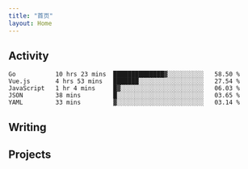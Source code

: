 ```yaml
---
title: "首页"
layout: Home
---
```


## Activity
<!--START_SECTION:waka-->
```text
Go           10 hrs 23 mins  ██████████████▓░░░░░░░░░░   58.50 % 
Vue.js       4 hrs 53 mins   ███████░░░░░░░░░░░░░░░░░░   27.54 % 
JavaScript   1 hr 4 mins     █▓░░░░░░░░░░░░░░░░░░░░░░░   06.03 % 
JSON         38 mins         █░░░░░░░░░░░░░░░░░░░░░░░░   03.65 % 
YAML         33 mins         ▓░░░░░░░░░░░░░░░░░░░░░░░░   03.14 % 
```
<!--END_SECTION:waka-->

## Writing
<PindedPosts />

## Projects
<Projects />
